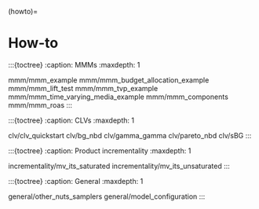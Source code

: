 (howto)=
# How-to


:::{toctree}
:caption: MMMs
:maxdepth: 1

mmm/mmm_example
mmm/mmm_budget_allocation_example
mmm/mmm_lift_test
mmm/mmm_tvp_example
mmm/mmm_time_varying_media_example
mmm/mmm_components
mmm/mmm_roas
:::

:::{toctree}
:caption: CLVs
:maxdepth: 1

clv/clv_quickstart
clv/bg_nbd
clv/gamma_gamma
clv/pareto_nbd
clv/sBG
:::

:::{toctree}
:caption: Product incrementality
:maxdepth: 1

incrementality/mv_its_saturated
incrementality/mv_its_unsaturated
:::

:::{toctree}
:caption: General
:maxdepth: 1

general/other_nuts_samplers
general/model_configuration
:::
